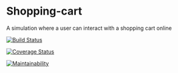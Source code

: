 # Shopping-cart
A simulation where a user can interact with a shopping cart online

[![Build Status](https://travis-ci.com/Opio-Emmanuel-Omona/Shopping-cart.svg?branch=api)](https://travis-ci.com/Opio-Emmanuel-Omona/Shopping-cart)

[![Coverage Status](https://coveralls.io/repos/github/Opio-Emmanuel-Omona/Shopping-cart/badge.svg?branch=api)](https://coveralls.io/github/Opio-Emmanuel-Omona/Shopping-cart?branch=api)

[![Maintainability](https://api.codeclimate.com/v1/badges/417a1f4d7a7a60ffa026/maintainability)](https://codeclimate.com/github/Opio-Emmanuel-Omona/Shopping-cart/maintainability)